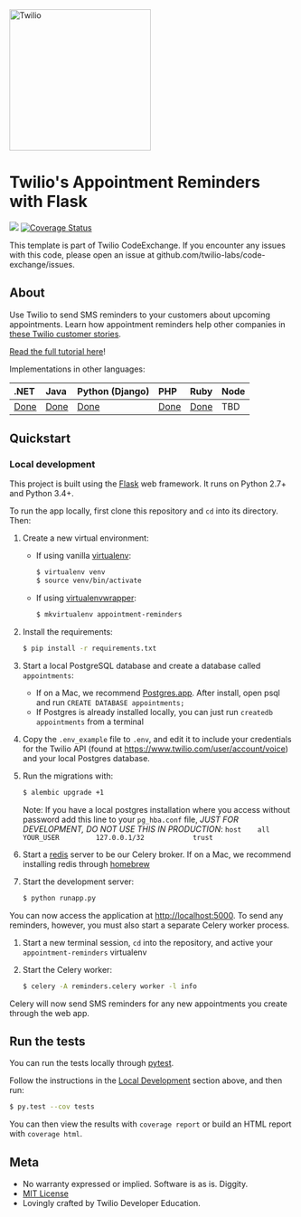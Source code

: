 <a href="https://www.twilio.com">
  <img src="https://static0.twilio.com/marketing/bundles/marketing/img/logos/wordmark-red.svg" alt="Twilio" width="250" />
</a>

# Twilio's Appointment Reminders with Flask

![](https://github.com/TwilioDevEd/appointment-reminders-flask/workflows/Flask/badge.svg)
[![Coverage Status](https://coveralls.io/repos/TwilioDevEd/appointment-reminders-flask/badge.svg?branch=master&service=github)](https://coveralls.io/github/TwilioDevEd/appointment-reminders-flask?branch=master)

This template is part of Twilio CodeExchange. If you encounter any issues with this code, please open an issue at github.com/twilio-labs/code-exchange/issues.

## About

Use Twilio to send SMS reminders to your customers about upcoming appointments.
Learn how appointment reminders help other companies in
[these Twilio customer stories](https://www.twilio.com/use-cases/appointment-reminders).

[Read the full tutorial here](https://www.twilio.com/docs/tutorials/walkthrough/appointment-reminders/python/flask)!

Implementations in other languages:

| .NET | Java | Python (Django) | PHP | Ruby | Node |
| :--- | :--- | :-----          | :-- | :--- | :--- |
| [Done](https://github.com/TwilioDevEd/appointment-reminders-csharp)  | [Done](https://github.com/TwilioDevEd/appointment-reminders-java)  | [Done](https://github.com/TwilioDevEd/appointment-reminders-django) | [Done](https://github.com/TwilioDevEd/appointment-reminders-laravel) | [Done](https://github.com/TwilioDevEd/appointment-reminders-rails) | TBD |

## Quickstart

### Local development

This project is built using the [Flask](http://flask.pocoo.org/) web framework. It runs on Python 2.7+ and Python 3.4+.

To run the app locally, first clone this repository and `cd` into its directory. Then:

1. Create a new virtual environment:
    - If using vanilla [virtualenv](https://virtualenv.pypa.io/en/latest/):

        ```bash
        $ virtualenv venv
        $ source venv/bin/activate
        ```

    - If using [virtualenvwrapper](https://virtualenvwrapper.readthedocs.org/en/latest/):

        ```bash
        $ mkvirtualenv appointment-reminders
        ```

1. Install the requirements:

    ```bash
    $ pip install -r requirements.txt
    ```

1. Start a local PostgreSQL database and create a database called `appointments`:
    - If on a Mac, we recommend [Postgres.app](http://postgresapp.com/). After install, open psql and run `CREATE DATABASE appointments;`
    - If Postgres is already installed locally, you can just run `createdb appointments` from a terminal

1. Copy the `.env_example` file to `.env`, and edit it to include your credentials for the Twilio API (found at https://www.twilio.com/user/account/voice) and your local Postgres database.

1. Run the migrations with:

    ```bash
    $ alembic upgrade +1
    ```
    Note: If you have a local postgres installation where you access without password add this line to your `pg_hba.conf` file, *JUST FOR DEVELOPMENT, DO NOT USE THIS IN PRODUCTION*:
    `host    all             YOUR_USER         127.0.0.1/32            trust`

1. Start a [redis](http://redis.io/) server to be our Celery broker. If on a Mac, we recommend installing redis through [homebrew](http://brew.sh/)

1. Start the development server:

    ```bash
    $ python runapp.py
    ```

You can now access the application at
[http://localhost:5000](http://localhost:5000). To send any reminders, however,
you must also start a separate Celery worker process.


1. Start a new terminal session, `cd` into the repository, and active your
   `appointment-reminders` virtualenv

1. Start the Celery worker:

    ```bash
    $ celery -A reminders.celery worker -l info
    ```

Celery will now send SMS reminders for any new appointments you create through
the web app.

## Run the tests

You can run the tests locally through [pytest](http://pytest.org/).

Follow the instructions in the [Local Development](#local-development) section above, and then run:

```bash
$ py.test --cov tests
```

You can then view the results with `coverage report` or build an HTML report with `coverage html`.

## Meta

* No warranty expressed or implied. Software is as is. Diggity.
* [MIT License](http://www.opensource.org/licenses/mit-license.html)
* Lovingly crafted by Twilio Developer Education.
